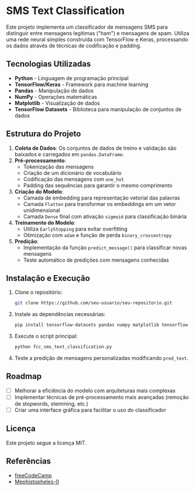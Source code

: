 #  SMS Text Classification

Este projeto implementa um classificador de mensagens SMS para distinguir entre mensagens legítimas ("ham") e mensagens de spam. Utiliza uma rede neural simples construída com TensorFlow e Keras, processando os dados através de técnicas de codificação e padding.

##  Tecnologias Utilizadas

- **Python** - Linguagem de programação principal
- **TensorFlow/Keras** - Framework para machine learning
- **Pandas** - Manipulação de dados
- **NumPy** - Operações matemáticas
- **Matplotlib** - Visualização de dados
- **TensorFlow Datasets** - Biblioteca para manipulação de conjuntos de dados

##  Estrutura do Projeto

1. **Coleta de Dados**: Os conjuntos de dados de treino e validação são baixados e carregados em `pandas.DataFrame`.
2. **Pré-processamento**:
   - Tokenização das mensagens
   - Criação de um dicionário de vocabulário
   - Codificação das mensagens com `one_hot`
   - Padding das sequências para garantir o mesmo comprimento
3. **Criação do Modelo**:
   - Camada de embedding para representação vetorial das palavras
   - Camada `Flatten` para transformar os embeddings em um vetor unidimensional
   - Camada `Dense` final com ativação `sigmoid` para classificação binária
4. **Treinamento do Modelo**:
   - Utiliza `EarlyStopping` para evitar overfitting
   - Otimização com `adam` e função de perda `binary_crossentropy`
5. **Predição**:
   - Implementação da função `predict_message()` para classificar novas mensagens
   - Teste automático de predições com mensagens conhecidas

##  Instalação e Execução

1. Clone o repositório:
   ```sh
   git clone https://github.com/seu-usuario/seu-repositorio.git
   ```
2. Instale as dependências necessárias:
   ```sh
   pip install tensorflow-datasets pandas numpy matplotlib tensorflow
   ```
3. Execute o script principal:
   ```sh
   python fcc_sms_text_classification.py
   ```
4. Teste a predição de mensagens personalizadas modificando `pred_text`.

##  Roadmap

- [ ] Melhorar a eficiência do modelo com arquiteturas mais complexas
- [ ] Implementar técnicas de pré-processamento mais avançadas (remoção de stopwords, stemming, etc.)
- [ ] Criar uma interface gráfica para facilitar o uso do classificador

##  Licença

Este projeto segue a licença MIT.

## Referências

- [freeCodeCamp](https://github.com/freeCodeCamp)  
- [Mephistopheles-0](https://github.com/Mephistopheles-0)
